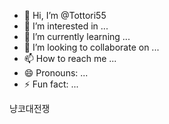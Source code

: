 - 👋 Hi, I’m @Tottori55
- 👀 I’m interested in ...
- 🌱 I’m currently learning ...
- 💞️ I’m looking to collaborate on ...
- 📫 How to reach me ...
- 😄 Pronouns: ...
- ⚡ Fun fact: ...

<!---
Tottori55/Tottori55 is a ✨ special ✨ repository because its `README.md` (this file) appears on your GitHub profile.
You can click the Preview link to take a look at your changes.
--->냥코대전쟁
